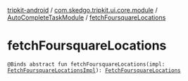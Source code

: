 [tripkit-android](../../index.md) / [com.skedgo.tripkit.ui.core.module](../index.md) / [AutoCompleteTaskModule](index.md) / [fetchFoursquareLocations](./fetch-foursquare-locations.md)

# fetchFoursquareLocations

`@Binds abstract fun fetchFoursquareLocations(impl: `[`FetchFoursquareLocationsImpl`](../../com.skedgo.tripkit.ui.geocoding/-fetch-foursquare-locations-impl/index.md)`): `[`FetchFoursquareLocations`](../../com.skedgo.tripkit.ui.search/-fetch-foursquare-locations/index.md)